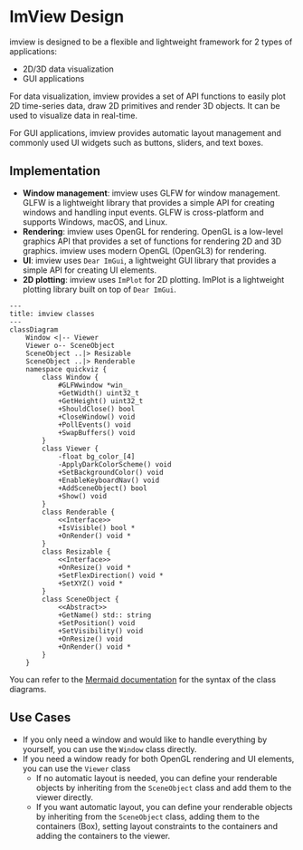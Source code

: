 # ImView Design

imview is designed to be a flexible and lightweight framework for 2 types of applications:

* 2D/3D data visualization
* GUI applications

For data visualization, imview provides a set of API functions to easily plot 2D time-series data, draw 2D primitives
and render 3D objects. It can be used to visualize data in real-time.

For GUI applications, imview provides automatic layout management and commonly used UI widgets such as buttons, sliders,
and text boxes.

## Implementation

* **Window management**: imview uses GLFW for window management. GLFW is a lightweight library that provides a simple
  API for creating windows and handling input events. GLFW is cross-platform and supports Windows, macOS, and Linux.
* **Rendering**: imview uses OpenGL for rendering. OpenGL is a low-level graphics API that provides a set of functions
  for rendering 2D and 3D graphics. imview uses modern OpenGL (OpenGL3) for rendering.
* **UI**: imview uses `Dear ImGui`, a lightweight GUI library that provides a simple API for creating UI elements.
* **2D plotting**: imview uses `ImPlot` for 2D plotting. ImPlot is a lightweight plotting library built on top of
  `Dear ImGui`.

```mermaid
---
title: imview classes
---
classDiagram
    Window <|-- Viewer
    Viewer o-- SceneObject
    SceneObject ..|> Resizable
    SceneObject ..|> Renderable
    namespace quickviz {
        class Window {
            #GLFWwindow *win_
            +GetWidth() uint32_t
            +GetHeight() uint32_t
            +ShouldClose() bool
            +CloseWindow() void
            +PollEvents() void
            +SwapBuffers() void
        }
        class Viewer {
            -float bg_color_[4]
            -ApplyDarkColorScheme() void
            +SetBackgroundColor() void
            +EnableKeyboardNav() void
            +AddSceneObject() bool
            +Show() void
        }
        class Renderable {
            <<Interface>>
            +IsVisible() bool *
            +OnRender() void *
        }
        class Resizable {
            <<Interface>>
            +OnResize() void *
            +SetFlexDirection() void *
            +SetXYZ() void *
        }
        class SceneObject {
            <<Abstract>>
            +GetName() std:: string
            +SetPosition() void
            +SetVisibility() void
            +OnResize() void
            +OnRender() void *
        }
    }
```

You can refer to the [Mermaid documentation](https://mermaid.js.org/syntax/classDiagram.html) for the syntax of the
class diagrams.

## Use Cases

* If you only need a window and would like to handle everything by yourself, you can use the `Window` class directly.
* If you need a window ready for both OpenGL rendering and UI elements, you can use the `Viewer` class
    * If no automatic layout is needed, you can define your renderable objects by inheriting from the `SceneObject`
      class and add them to the viewer directly.
    * If you want automatic layout, you can define your renderable objects by inheriting from the `SceneObject`
      class, adding them to the containers (Box), setting layout constraints to the containers and adding
      the containers to the viewer.